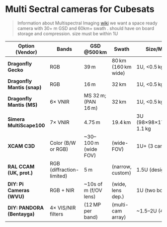 # Multi Sectral cameras for Cubesats #
> Information about Multispectral Imaging [wiki](https://en.wikipedia.org/wiki/Multispectral_imaging)
> we want a space ready camera with 30+ m GSD and 60km+ swath .
> should have on board storage and compression.
> size must be within 1U


| **Option (Vendor)**         | **Bands**                 | **GSD @500 km**        | **Swath**           | **Size/Mass**             | **Power** | **Rad Tol.**      | **Est. Cost**      |
| --------------------------- | ------------------------- | ---------------------- | ------------------- | ------------------------- | --------- | ----------------- | ------------------ |
| **Dragonfly Gecko**         | RGB                       | 39 m                   | 80 km (160 km wide) | 1U, <0.5 kg               | ≈6 W      | (space-qualified) | \~\$15k (est.)     |
| **Dragonfly Mantis (snap)** | RGB                       | 16 m                   | 32 km               | 1U, <0.5 kg               | ≈6 W      | (space-qualified) | \~\$50k            |
| **Dragonfly Mantis (MS)**   | 6× VNIR                   | MS 32 m; (PAN 16 m)    | 32 km               | 1U, <0.5 kg               | ≈6 W      | —                 | \~\$50k+ (approx.) |
| **Simera MultiScape100**    | 7× VNIR                   | 4.75 m                 | 19.4 km             | 3U (98×98×176 mm), 1.1 kg | 2.5–5.8 W | 15 krad           | \~\$200k+          |
| **XCAM C3D**                | Color (B/W or RGB)        | \~30–100 m (wide FOV)  | (wide-FOV)          | 1U+ (3 cams)              | \~?       | (TRL9)            | \~\$20k            |
| **RAL CCAM (UK, prot.)**    | RGB (diffraction-limited) | 5 m                    | (narrow, custom)    | 1.5U (design)             | \~10–15 W | Rad-hard 1–2 yr   | R\&D (n/a)         |
| **DIY: Pi Cameras (WVU)**   | RGB + NIR                 | \~10s of m (f/OV lens) | (wide, lens dep.)   | 1U (two boards)           | \~3–5 W   | None (COTS)       | <\$500             |
| **DIY: PANDORA (Bentayga)** | 4× VIS/NIR filters        | (12 MP per band)       | (multi-cam array)   | \~1.5–2U (4 cams)         | \~?       | None (COTS)       | \~\$1k             |
